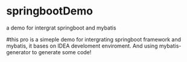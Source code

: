 # springbootDemo
a demo for intergrat springboot and mybatis

#this pro is a simeple demo for intergrating springboot framework and mybatis, it bases on IDEA develoment enviroment. And using
mybatis-generator to generate some code!
